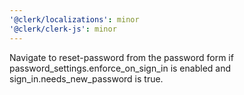 ```yaml
---
'@clerk/localizations': minor
'@clerk/clerk-js': minor
---
```


Navigate to reset-password from the password form if password_settings.enforce_on_sign_in is enabled and sign_in.needs_new_password is true.
